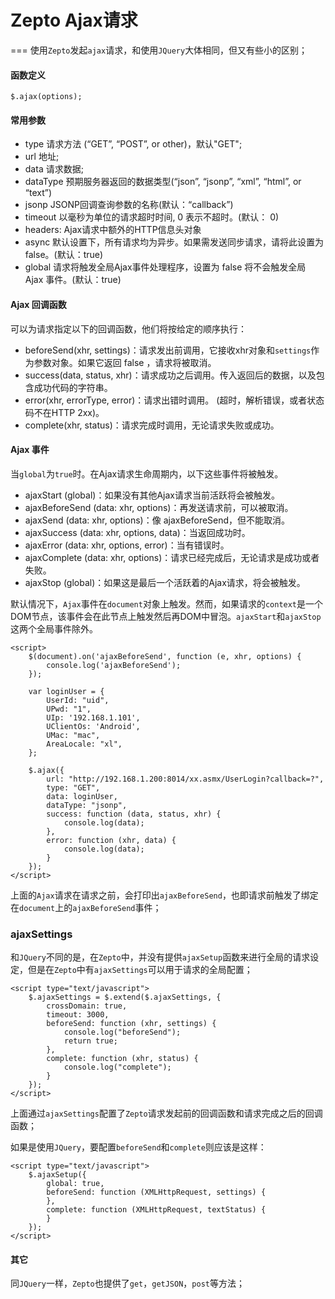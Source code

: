 # Zepto Ajax请求
===
使用`Zepto`发起`ajax`请求，和使用`JQuery`大体相同，但又有些小的区别；

#### 函数定义
```
$.ajax(options);
```

#### 常用参数
- type 请求方法 (“GET”, “POST”, or other)，默认"GET";
- url 地址;
- data 请求数据;
- dataType 预期服务器返回的数据类型(“json”, “jsonp”, “xml”, “html”, or “text”)
- jsonp JSONP回调查询参数的名称(默认：“callback”)
- timeout 以毫秒为单位的请求超时时间, 0 表示不超时。(默认： 0)
- headers: Ajax请求中额外的HTTP信息头对象
- async 默认设置下，所有请求均为异步。如果需发送同步请求，请将此设置为 false。(默认：true)
- global 请求将触发全局Ajax事件处理程序，设置为 false 将不会触发全局 Ajax 事件。(默认：true)

#### Ajax 回调函数
可以为请求指定以下的回调函数，他们将按给定的顺序执行：
- beforeSend(xhr, settings)：请求发出前调用，它接收xhr对象和`settings`作为参数对象。如果它返回 false ，请求将被取消。
- success(data, status, xhr)：请求成功之后调用。传入返回后的数据，以及包含成功代码的字符串。
- error(xhr, errorType, error)：请求出错时调用。 (超时，解析错误，或者状态码不在HTTP 2xx)。
- complete(xhr, status)：请求完成时调用，无论请求失败或成功。

#### Ajax 事件
当`global`为`true`时。在Ajax请求生命周期内，以下这些事件将被触发。
- ajaxStart (global)：如果没有其他Ajax请求当前活跃将会被触发。
- ajaxBeforeSend (data: xhr, options)：再发送请求前，可以被取消。
- ajaxSend (data: xhr, options)：像 ajaxBeforeSend，但不能取消。
- ajaxSuccess (data: xhr, options, data)：当返回成功时。
- ajaxError (data: xhr, options, error)：当有错误时。
- ajaxComplete (data: xhr, options)：请求已经完成后，无论请求是成功或者失败。
- ajaxStop (global)：如果这是最后一个活跃着的Ajax请求，将会被触发。

默认情况下，`Ajax`事件在`document`对象上触发。然而，如果请求的`context`是一个DOM节点，该事件会在此节点上触发然后再DOM中冒泡。`ajaxStart`和`ajaxStop`这两个全局事件除外。

```
<script>
    $(document).on('ajaxBeforeSend', function (e, xhr, options) {
        console.log('ajaxBeforeSend');
    });

    var loginUser = {
        UserId: "uid",
        UPwd: "1",
        UIp: '192.168.1.101',
        UClientOs: 'Android',
        UMac: "mac",
        AreaLocale: "xl",
    };

    $.ajax({
        url: "http://192.168.1.200:8014/xx.asmx/UserLogin?callback=?",
        type: "GET",
        data: loginUser,
        dataType: "jsonp",
        success: function (data, status, xhr) {
            console.log(data);
        },
        error: function (xhr, data) {
            console.log(data);
        }
    });
</script>
```
上面的`Ajax`请求在请求之前，会打印出`ajaxBeforeSend`，也即请求前触发了绑定在`document`上的`ajaxBeforeSend`事件；

### ajaxSettings
和`JQuery`不同的是，在`Zepto`中，并没有提供`ajaxSetup`函数来进行全局的请求设定，但是在`Zepto`中有`ajaxSettings`可以用于请求的全局配置；
```
<script type="text/javascript">
    $.ajaxSettings = $.extend($.ajaxSettings, {
        crossDomain: true,
        timeout: 3000,
        beforeSend: function (xhr, settings) {
            console.log("beforeSend");
            return true;
        },
        complete: function (xhr, status) {
            console.log("complete");
        }
    });
</script>
```
上面通过`ajaxSettings`配置了`Zepto`请求发起前的回调函数和请求完成之后的回调函数；

如果是使用`JQuery`，要配置`beforeSend`和`complete`则应该是这样：
```
<script type="text/javascript">
    $.ajaxSetup({
        global: true,
        beforeSend: function (XMLHttpRequest, settings) {
        },
        complete: function (XMLHttpRequest, textStatus) {
        }
    });
</script>
```
#### 其它
同`JQuery`一样，`Zepto`也提供了`get`，`getJSON`，`post`等方法；
